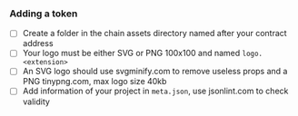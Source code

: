 ### Adding a token

- [ ] Create a folder in the chain assets directory named after your contract address
- [ ] Your logo must be either SVG or PNG 100x100 and named `logo.<extension>`
- [ ] An SVG logo should use svgminify.com to remove useless props and a PNG tinypng.com, max logo size 40kb
- [ ] Add information of your project in `meta.json`, use jsonlint.com to check validity
